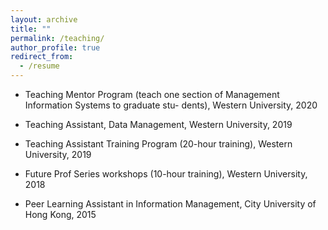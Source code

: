 ```yaml
---
layout: archive
title: ""
permalink: /teaching/
author_profile: true
redirect_from:
  - /resume
---
```


* Teaching Mentor Program (teach one section of Management Information Systems to graduate stu-
dents), Western University, 2020

* Teaching Assistant, Data Management, Western University, 2019

* Teaching Assistant Training Program (20-hour training), Western University, 2019

* Future Prof Series workshops (10-hour training), Western University, 2018

* Peer Learning Assistant in Information Management, City University of Hong Kong, 2015





